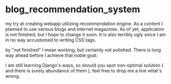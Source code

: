 # blog_recommendation_system 


my try at creating webapp utilizing recommendation engine. As a content I planned to use various blogs and internet magazines. As of yet, application is not finished, but I hope to change it soon. It is also terribly ugly since I am in no way accustomed to writing CSS tags. 

by "not finished" I mean working, but certainly not polished. There is long way ahead before I achieve that noble goal. 

I am still learning Django's ways, so should you spot non-optimal solution ( and there is surely abundance of them ), feel free to drop me a line what's wrong.
